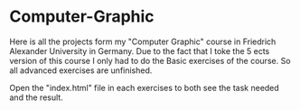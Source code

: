 # Computer-Graphic
Here is all the projects form my "Computer Graphic" course in  Friedrich Alexander University in Germany. Due to the fact that I toke the 5 ects version of this course I only had to do the Basic exercises of the course. So all advanced exercises are unfinished.

Open the "index.html" file in each exercises to both see the task needed and the result.
